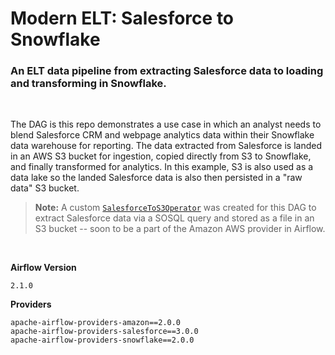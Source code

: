 # Modern ELT: Salesforce to Snowflake
### An ELT data pipeline from extracting Salesforce data to loading and transforming in Snowflake.
</br>

The DAG is this repo demonstrates a use case in which an analyst needs to blend Salesforce CRM and webpage analytics data within their Snowflake data warehouse for reporting.  The data extracted from Salesforce is landed in an AWS S3 bucket for ingestion, copied directly from S3 to Snowflake, and finally transformed for analytics.  In this example, S3 is also used as a data lake so the landed Salesforce data is also then persisted in a "raw data" S3 bucket.

> **Note:** A custom [`SalesforceToS3Operator`](https://github.com/astronomer/modern-elt-salesforce-to-snowflake/blob/main/include/operators/salesforce_to_s3.py) was created for this DAG to extract Salesforce data via a SOSQL query and stored as a file in an S3 bucket -- soon to be a part of the Amazon AWS provider in Airflow.

</br>

**Airflow Version**

   `2.1.0`

**Providers**

   ```
   apache-airflow-providers-amazon==2.0.0
   apache-airflow-providers-salesforce==3.0.0
   apache-airflow-providers-snowflake==2.0.0
   ```
